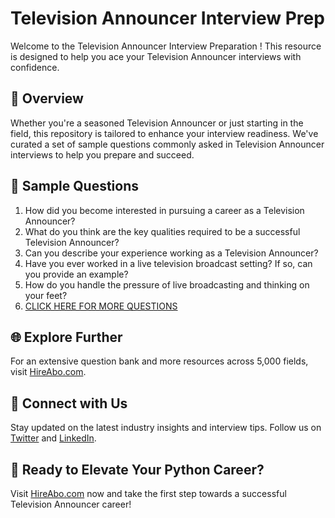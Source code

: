 # Television Announcer Interview Prep

Welcome to the Television Announcer Interview Preparation ! This resource is designed to help you ace your Television Announcer interviews with confidence.

## 🚀 Overview

Whether you're a seasoned Television Announcer or just starting in the field, this repository is tailored to enhance your interview readiness. We've curated a set of sample questions commonly asked in Television Announcer interviews to help you prepare and succeed.

## 📝 Sample Questions

1. How did you become interested in pursuing a career as a Television Announcer?
2. What do you think are the key qualities required to be a successful Television Announcer?
3. Can you describe your experience working as a Television Announcer?
4. Have you ever worked in a live television broadcast setting? If so, can you provide an example?
5. How do you handle the pressure of live broadcasting and thinking on your feet?
6. [CLICK HERE FOR MORE QUESTIONS](https://hireabo.com/job/8_2_22/Television%20Announcer)

## 🌐 Explore Further

For an extensive question bank and more resources across 5,000 fields, visit [HireAbo.com](https://www.hireabo.com).

## 📱 Connect with Us

Stay updated on the latest industry insights and interview tips. Follow us on [Twitter](https://twitter.com/hireabo) and [LinkedIn](https://www.linkedin.com/in/hire-abo-3609972a8/).

## 🚀 Ready to Elevate Your Python Career?

Visit [HireAbo.com](https://www.hireabo.com) now and take the first step towards a successful Television Announcer career!